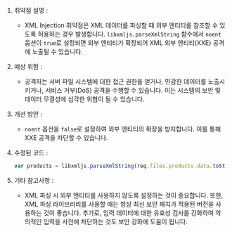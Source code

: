 1. 취약점 설명 :
   - XML Injection 취약점은 XML 데이터를 파싱할 때 외부 엔티티를 참조할 수 있도록 허용하는 경우 발생합니다. `libxmljs.parseXmlString` 함수에서 `noent` 옵션이 `true`로 설정되면 외부 엔티티가 확장되어 XML 외부 엔티티(XXE) 공격에 노출될 수 있습니다.

2. 예상 위험 :
   - 공격자는 서버 파일 시스템에 대한 접근 권한을 얻거나, 민감한 데이터를 노출시키거나, 서비스 거부(DoS) 공격을 수행할 수 있습니다. 이는 시스템의 보안 및 데이터 무결성에 심각한 위협이 될 수 있습니다.

3. 개선 방안 :
   - `noent` 옵션을 `false`로 설정하여 외부 엔티티의 확장을 방지합니다. 이를 통해 XXE 공격을 차단할 수 있습니다.

4. 수정된 코드 :
   ```javascript
   var products = libxmljs.parseXmlString(req.files.products.data.toString('utf8'), {noent: false, noblanks: true})
   ```

5. 기타 참고사항 :
   - XML 파싱 시 외부 엔티티를 사용하지 않도록 설정하는 것이 중요합니다. 또한, XML 파싱 라이브러리를 사용할 때는 항상 최신 보안 패치가 적용된 버전을 사용하는 것이 좋습니다. 추가로, 입력 데이터에 대한 유효성 검사를 강화하여 악의적인 입력을 사전에 차단하는 것도 보안 강화에 도움이 됩니다.